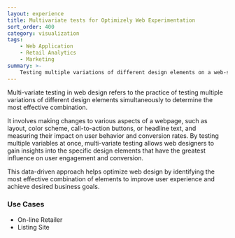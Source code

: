 ```yaml
---
layout: experience
title: Multivariate tests for Optimizely Web Experimentation
sort_order: 400
category: visualization
tags:
    - Web Application
    - Retail Analytics
    - Marketing
summary: >-
    Testing multiple variations of different design elements on a web-site simultaneously to determine the most effective combination.
---
```

Multi-variate testing in web design refers to the practice of testing multiple variations of different design elements simultaneously to determine the most effective combination.
<!--more-->

It involves making changes to various aspects of a webpage, such as layout, color scheme, call-to-action buttons, or headline text, and measuring their impact on user behavior and conversion rates. By testing multiple variables at once, multi-variate testing allows web designers to gain insights into the specific design elements that have the greatest influence on user engagement and conversion.

This data-driven approach helps optimize web design by identifying the most effective combination of elements to improve user experience and achieve desired business goals.


###  Use Cases
- On-line Retailer
- Listing Site

